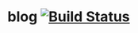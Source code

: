 # blog [![Build Status](https://travis-ci.org/IrinaRozhnovskaya/blog.svg?branch=master)](https://travis-ci.org/IrinaRozhnovskaya/blog)
